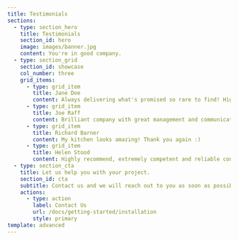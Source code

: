 ```yaml
---
title: Testimonials
sections:
  - type: section_hero
    title: Testimonials
    section_id: hero
    image: images/banner.jpg
    content: You're in good company.
  - type: section_grid
    section_id: showcase
    col_number: three
    grid_items:
      - type: grid_item
        title: Jane Doe
        content: Always delivering what's promised so rare to find! Highly recommended.
      - type: grid_item
        title: Joe Raff
        content: Brilliant company with great management and communication channels, created a pleasant experience working with them. All questions I had about my kitchen answered in timely manner, upon request introduced current step and always informed about any changes in decided time frame for my kitchen. Highly recommend!
      - type: grid_item
        title: Richard Barner
        content: My kitchen looks amazing! Thank you again :)
      - type: grid_item
        title: Helen Stood
        content: Highly recommend, extremely competent and reliable construction professionals.<br><br>P&T Building team removed our old kitchen inventory with old tiles and replaced them with higher quality ones. Before we had some issues with not equally lifting floor tiles, also our kitchen looked like from the early 80s.<br><br>Now we have very futuristically looking kitchen with equally rising floor tiles. Peter and his guys always turned on time and informed me about the progress and necessarily updates regarding my kitchen.<br><br>Not all construction specialists are the same! Peter is very knowledgeable in the renovating kitchens. I highly recommend you give P&T building a call.<br><br>I don't normally do detailed reviews but these guys earned it.
  - type: section_cta
    title: Let us help you with your project.
    section_id: cta
    subtitle: Contact us and we will reach out to you as soon as possible.
    actions:
      - type: action
        label: Contact Us
        url: /docs/getting-started/installation
        style: primary
template: advanced
---
```

